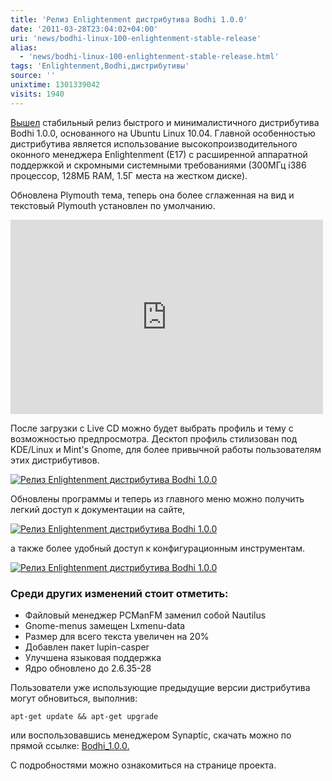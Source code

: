 ```yaml
---
title: 'Релиз Enlightenment дистрибутива Bodhi 1.0.0'
date: '2011-03-28T23:04:02+04:00'
uri: 'news/bodhi-linux-100-enlightenment-stable-release'
alias: 
  - 'news/bodhi-linux-100-enlightenment-stable-release.html'
tags: 'Enlightenment,Bodhi,дистрибутивы'
source: ''
unixtime: 1301339042
visits: 1940
---
```

[Вышел](http://jeffhoogland.blogspot.com/2011/03/bodhi-linux-100-stable-release-goes.html) стабильный релиз быстрого и минималистичного дистрибутива Bodhi 1.0.0, основанного на Ubuntu Linux 10.04. Главной особенностью дистрибутива является использование высокопроизводительного оконного менеджера Enlightenment (E17) с расширенной аппаратной поддержкой и скромными системными требованиями (300МГц i386 процессор, 128МБ RAM, 1.5Г места на жестком диске).

Обновлена Plymouth тема, теперь она более сглаженная на вид и текстовый Plymouth установлен по умолчанию.

<iframe title="YouTube video player" width="500" height="311" src="http://www.youtube.com/embed/kvsttTHXz3Q" frameborder="0" allowfullscreen=""></iframe>

После загрузки с Live CD можно будет выбрать профиль и тему с возможностью предпросмотра. Десктоп профиль стилизован под KDE/Linux и Mint's Gnome, для более привычной работы пользователям этих дистрибутивов.

[![Релиз Enlightenment дистрибутива Bodhi 1.0.0 ](img/2011/03/28/23-00/desktopprofile-5569037356-o.jpg)](img/2011/03/28/23-00/desktopprofile-5569037356-o.jpg)

Обновлены программы и теперь из главного меню можно получить легкий доступ к документации на сайте,

[![Релиз Enlightenment дистрибутива Bodhi 1.0.0 ](img/2011/03/28/23-00/newmenu-5569037514-o.jpg)](img/2011/03/28/23-00/newmenu-5569037514-o.jpg)

а также более удобный доступ к конфигурационным инструментам.

[![Релиз Enlightenment дистрибутива Bodhi 1.0.0 ](img/2011/03/28/23-00/lxmenudata-5569037726-o.jpg)](img/2011/03/28/23-00/lxmenudata-5569037726-o.jpg)

### Среди других изменений стоит отметить:

*   Файловый менеджер PCManFM заменил собой Nautilus
*   Gnome-menus замещен Lxmenu-data
*   Размер для всего текста увеличен на 20%
*   Добавлен пакет lupin-casper
*   Улучшена языковая поддержка
*   Ядро обновлено до 2.6.35-28

Пользователи уже использующие предыдущие версии дистрибутива могут обновиться, выполнив:

```
apt-get update && apt-get upgrade 
```

или воспользовавшись менеджером Synaptic, скачать можно по прямой ссылке: [Bodhi\_1.0.0.](http://downloads.sourceforge.net/bodhilinux/bodhi_1.0.0.iso)

С подробностями можно ознакомиться на странице проекта.
